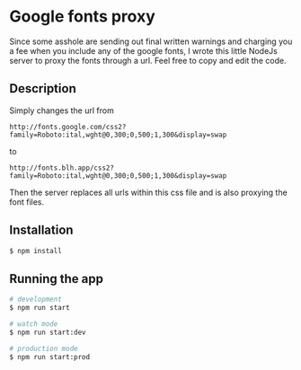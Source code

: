# Google fonts proxy

Since some asshole are sending out final written warnings and charging you a fee when you include any of the google fonts, I wrote this little NodeJs server to proxy the fonts through a url. Feel free to copy and edit the code.

## Description

Simply changes the url from

`http://fonts.google.com/css2?family=Roboto:ital,wght@0,300;0,500;1,300&display=swap`

to

`http://fonts.blh.app/css2?family=Roboto:ital,wght@0,300;0,500;1,300&display=swap`

Then the server replaces all urls within this css file and is also proxying the font files.

## Installation

```bash
$ npm install
```

## Running the app

```bash
# development
$ npm run start

# watch mode
$ npm run start:dev

# production mode
$ npm run start:prod
```
